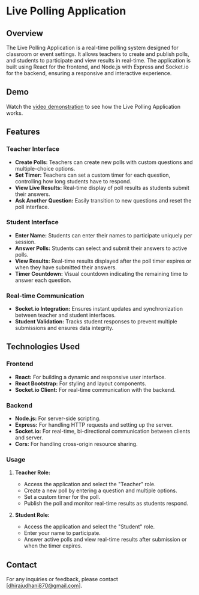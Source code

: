 # Live Polling Application

## Overview

The Live Polling Application is a real-time polling system designed for classroom or event settings. It allows teachers to create and publish polls, and students to participate and view results in real-time. The application is built using React for the frontend, and Node.js with Express and Socket.io for the backend, ensuring a responsive and interactive experience.

## Demo

Watch the [video demonstration](https://drive.google.com/file/d/1_p12dGJwolYJzl4ts1Z6-hMcdfxi1CKq/view?usp=sharing) to see how the Live Polling Application works.

## Features

### Teacher Interface
- **Create Polls:** Teachers can create new polls with custom questions and multiple-choice options.
- **Set Timer:** Teachers can set a custom timer for each question, controlling how long students have to respond.
- **View Live Results:** Real-time display of poll results as students submit their answers.
- **Ask Another Question:** Easily transition to new questions and reset the poll interface.

### Student Interface
- **Enter Name:** Students can enter their names to participate uniquely per session.
- **Answer Polls:** Students can select and submit their answers to active polls.
- **View Results:** Real-time results displayed after the poll timer expires or when they have submitted their answers.
- **Timer Countdown:** Visual countdown indicating the remaining time to answer each question.

### Real-time Communication
- **Socket.io Integration:** Ensures instant updates and synchronization between teacher and student interfaces.
- **Student Validation:** Tracks student responses to prevent multiple submissions and ensures data integrity.

## Technologies Used

### Frontend
- **React:** For building a dynamic and responsive user interface.
- **React Bootstrap:** For styling and layout components.
- **Socket.io Client:** For real-time communication with the backend.

### Backend
- **Node.js:** For server-side scripting.
- **Express:** For handling HTTP requests and setting up the server.
- **Socket.io:** For real-time, bi-directional communication between clients and server.
- **Cors:** For handling cross-origin resource sharing.


### Usage

1. **Teacher Role:**
   - Access the application and select the "Teacher" role.
   - Create a new poll by entering a question and multiple options.
   - Set a custom timer for the poll.
   - Publish the poll and monitor real-time results as students respond.

2. **Student Role:**
   - Access the application and select the "Student" role.
   - Enter your name to participate.
   - Answer active polls and view real-time results after submission or when the timer expires.

## Contact

For any inquiries or feedback, please contact [dhirajudhani870@gmail.com].